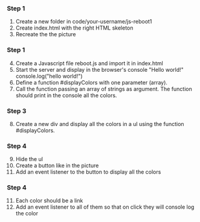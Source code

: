 ### Step 1
1. Create a new folder in code/your-username/js-reboot1
2. Create index.html with the right HTML skeleton
3. Recreate the the picture

### Step 1
4. Create a Javascript file reboot.js and import it in index.html
5. Start the server and display in the browser's console "Hello world!"
console.log("hello world!")
6. Define a function #displayColors with one parameter (array).
7. Call the function passing an array of strings as argument.
    The function should print in the console all the colors.

### Step 3
8. Create a new div and display all the colors in a ul using
    the function #displayColors.

### Step 4
9. Hide the ul
9. Create a button like in the picture
10. Add an event listener to the button to display all the colors

### Step 4
11. Each color should be a link
12. Add an event listener to all of them so that on click they will
    console log the color
